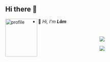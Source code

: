 ## Hi there 👋

<!--
**iamlamm/iamlamm** is a ✨ _special_ ✨ repository because its `README.md` (this file) appears on your GitHub profile.

Here are some ideas to get you started:

- 🔭 I’m currently working on ...
- 🌱 I’m currently learning ...
- 👯 I’m looking to collaborate on ...
- 🤔 I’m looking for help with ...
- 💬 Ask me about ...
- 📫 How to reach me: ...
- 😄 Pronouns: ...
- ⚡ Fun fact: ...
-->

<div align="left">
<img align="left" width=100 height=120 src="https://res.cloudinary.com/daull03yv/image/upload/v1741286742/boy_dlyqnh.png" alt="profile"/>
</div>

<div align="left">

- 👋 <i>Hi, I'm <b>Lâm</b></i>
<!-- - 🌱 <i>I am a passionate software developer focusing on <b>backend development</b></i>
- 👨‍💻 <i>I love working with Python, Java, and Kotlin to create efficient solutions</i>
- 🚀 <i>I'm looking to collaborate on exciting projects that challenge my skills</i> -->

</div>

#

<p align="center">
    <a href="https://skillicons.dev">
    <img src="https://skillicons.dev/icons?i=python,java,kotlin" />
    </a>
</p>
<!-- <p align="center">
    <a href="https://skillicons.dev">
    <img src="https://skillicons.dev/icons?i=postman" />
    </a>
</p> -->
<p align="center">
    <img src="https://img.shields.io/badge/-Selenium-43B02A?style=for-the-badge&logo=selenium&logoColor=white" />
</p>

